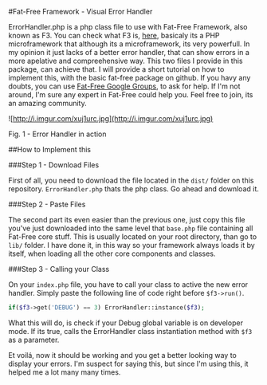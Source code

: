 #Fat-Free Framework - Visual Error Handler

ErrorHandler.php is a php class file to use with Fat-Free Framework, also known as F3. You can check what F3 is, [here](http://fatfreeframework.com/home), basicaly its a PHP microframework that although its a microframework, its very powerfull. In my opinion it just lacks of a better error handler, that can show errors in a more apelative and compreehensive way. This two files I provide in this package, can achieve that. I will provide a short tutorial on how to implement this, with the basic fat-free package on github. If you havy any doubts, you can use [Fat-Free Google Groups](https://groups.google.com/forum/?fromgroups#!forum/f3-framework), to ask for help. If I'm not around, I'm sure any expert in Fat-Free could help you. Feel free to join, its an amazing community.

![http://i.imgur.com/xuj1urc.jpg](http://i.imgur.com/xuj1urc.jpg)

Fig. 1 - Error Handler in action

##How to Implement this

###Step 1 - Download Files

First of all, you need to download the file located in the `dist/` folder on this repository. `ErrorHandler.php` thats the php class. Go ahead and download it.

###Step 2 - Paste Files

The second part its even easier than the previous one, just copy this file you've just downloaded into the same level that `base.php` file containing all Fat-Free core stuff. This is usually located on your root directory, than go to `lib/` folder. I have done it, in this way so your framework always loads it by itself, when loading all the other core components and classes.

###Step 3 - Calling your Class

On your `index.php` file, you have to call your class to active the new error handler. Simply paste the following line of code right before `$f3->run()`.

```php
if($f3->get('DEBUG') == 3) ErrorHandler::instance($f3);
```

What this will do, is check if your Debug global variable is on developer mode. If its true, calls the ErrorHandler class instantiation method with `$f3` as a parameter.

Et voilá, now it should be working and you get a better looking way to display your errors. I'm suspect for saying this, but since I'm using this, it helped me a lot many many times.

